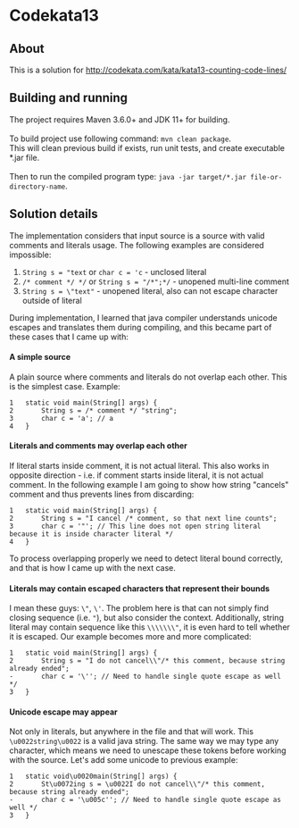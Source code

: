 # Codekata13

## About
This is a solution for http://codekata.com/kata/kata13-counting-code-lines/

## Building and running
The project requires Maven 3.6.0+ and JDK 11+ for building.\
\
To build project use following command: `mvn clean package`.\
This will clean previous build if exists, run unit tests, and create executable *.jar file.\
\
Then to run the compiled program type: `java -jar target/*.jar file-or-directory-name`.

## Solution details
The implementation considers that input source is a source with valid comments and literals usage.
The following examples are considered impossible:
1. `String s = "text` or `char c = 'c` - unclosed literal
2. `/* comment */ */` or `String s = "/*";*/` - unopened multi-line comment
2. `String s = \"text"` - unopened literal, also can not escape character outside of literal

During implementation, I learned that java compiler understands unicode escapes and translates
them during compiling, and this became part of these cases that I came up with:
#### A simple source
A plain source where comments and literals do not overlap each other. This is the simplest case.
Example:
```
1   static void main(String[] args) {
2       String s = /* comment */ "string";
3       char c = 'a'; // a
4   }
```

#### Literals and comments may overlap each other
If literal starts inside comment, it is not actual literal. This also works in opposite direction
\- i.e. if comment starts inside literal, it is not actual comment. In the following example I am
going to show how string "cancels" comment and thus prevents lines from discarding:
```
1   static void main(String[] args) {
2       String s = "I cancel /* comment, so that next line counts";
3       char c = '"'; // This line does not open string literal because it is inside character literal */
4   }
```
To process overlapping properly we need to detect literal bound correctly, and that is how I came
up with the next case.

#### Literals may contain escaped characters that represent their bounds
I mean these guys: `\"`, `\'`. The problem here is that can not simply find closing sequence
(i.e. `"`), but also consider the context. Additionally, string literal may contain sequence like
this `\\\\\\\"`, it is even hard to tell whether it is escaped. Our example becomes more and more
complicated:
```
1   static void main(String[] args) {
2       String s = "I do not cancel\\"/* this comment, because string already ended";
-       char c = '\''; // Need to handle single quote escape as well */
3   }
```

#### Unicode escape may appear
Not only in literals, but anywhere in the file and that will work. This `\u0022string\u0022` is a
valid java string. The same way we may type any character, which means we need to unescape
these tokens before working with the source. Let's add some unicode to previous example:
```
1   static void\u0020main(String[] args) {
2       St\u0072ing s = \u0022I do not cancel\\"/* this comment, because string already ended";
-       char c = '\u005c''; // Need to handle single quote escape as well */
3   }
```